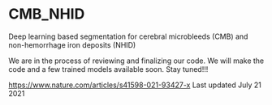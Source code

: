 # CMB_NHID
Deep learning based segmentation for cerebral microbleeds (CMB) and non-hemorrhage iron deposits (NHID)





We are in the process of reviewing and finalizing our code.
We will make the code and a few trained models available soon.
Stay tuned!!! 

https://www.nature.com/articles/s41598-021-93427-x
Last updated July 21 2021




